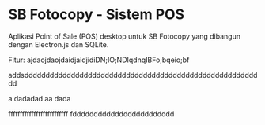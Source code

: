 # ﻿SB Fotocopy - Sistem POS

Aplikasi Point of Sale (POS) desktop untuk SB Fotocopy yang dibangun dengan Electron.js dan SQLite.


Fitur: ajdaojdaojdaidjaidjidiDN;IO;NDIqdnqIBFo;bqeio;bf

addsddddddddddddddddddddddddddddddddddddddddddddddddddddddddd

a
dadadad
aa
dada

ffffffffffffffffffffffffff
fdddddddddddddddddddddddd

